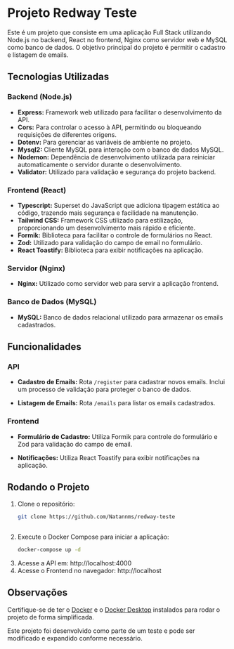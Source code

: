 # Projeto Redway Teste

Este é um projeto que consiste em uma aplicação Full Stack utilizando Node.js no backend, React no frontend, Nginx como servidor web e MySQL como banco de dados. O objetivo principal do projeto é permitir o cadastro e listagem de emails.

## Tecnologias Utilizadas

### Backend (Node.js)
- **Express:** Framework web utilizado para facilitar o desenvolvimento da API.
- **Cors:** Para controlar o acesso à API, permitindo ou bloqueando requisições de diferentes origens.
- **Dotenv:** Para gerenciar as variáveis de ambiente no projeto.
- **Mysql2:** Cliente MySQL para interação com o banco de dados MySQL.
- **Nodemon:** Dependência de desenvolvimento utilizada para reiniciar automaticamente o servidor durante o desenvolvimento.
- **Validator:** Utilizado para validação e segurança do projeto backend.

### Frontend (React)
- **Typescript:** Superset do JavaScript que adiciona tipagem estática ao código, trazendo mais segurança e facilidade na manutenção.
- **Tailwind CSS:** Framework CSS utilizado para estilização, proporcionando um desenvolvimento mais rápido e eficiente.
- **Formik:** Biblioteca para facilitar o controle de formulários no React.
- **Zod:** Utilizado para validação do campo de email no formulário.
- **React Toastify:** Biblioteca para exibir notificações na aplicação.

### Servidor (Nginx)
- **Nginx:** Utilizado como servidor web para servir a aplicação frontend.

### Banco de Dados (MySQL)
- **MySQL:** Banco de dados relacional utilizado para armazenar os emails cadastrados.

## Funcionalidades

### API
- **Cadastro de Emails:** Rota `/register` para cadastrar novos emails. Inclui um processo de validação para proteger o banco de dados.

- **Listagem de Emails:** Rota `/emails` para listar os emails cadastrados.

### Frontend
- **Formulário de Cadastro:** Utiliza Formik para controle do formulário e Zod para validação do campo de email.

- **Notificações:** Utiliza React Toastify para exibir notificações na aplicação.

## Rodando o Projeto

1. Clone o repositório:
   ```bash
   git clone https://github.com/Natannms/redway-teste
 
 2. Execute o Docker Compose para iniciar a aplicação:
    ```bash
    docker-compose up -d
 3. Acesse a API em: http://localhost:4000
 4. Acesse o Frontend no navegador: http://localhost
 
## Observações

Certifique-se de ter o [Docker](https://www.docker.com/) e o [Docker Desktop](https://www.docker.com/products/docker-desktop) instalados para rodar o projeto de forma simplificada.

Este projeto foi desenvolvido como parte de um teste e pode ser modificado e expandido conforme necessário.

